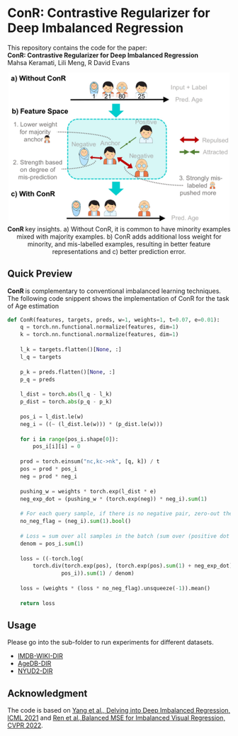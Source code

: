 # ConR: Contrastive Regularizer for Deep Imbalanced Regression

This repository contains the code for the paper: <br>
__ConR: Contrastive Regularizer for Deep Imbalanced Regression__ <br> 
Mahsa Keramati, Lili Meng, R David Evans <br>

<p align="center">
    <img src="teaser.jpg" width="500"> <br>
<b>ConR </b> key insights. a) Without ConR, it
is common to have minority examples mixed with
majority examples. b) ConR adds additional loss
weight for minority, and mis-labelled examples,
resulting in better feature representations and c)
better prediction error.
</p>

## Quick Preview
<b>ConR </b> is complementary to conventional imbalanced learning techniques. The following code snippent shows the implementation of ConR for the task of Age estimation

```python
def ConR(features, targets, preds, w=1, weights=1, t=0.07, e=0.01):
    q = torch.nn.functional.normalize(features, dim=1)
    k = torch.nn.functional.normalize(features, dim=1)

    l_k = targets.flatten()[None, :]
    l_q = targets

    p_k = preds.flatten()[None, :]
    p_q = preds

    l_dist = torch.abs(l_q - l_k)
    p_dist = torch.abs(p_q - p_k)

    pos_i = l_dist.le(w)
    neg_i = ((~ (l_dist.le(w))) * (p_dist.le(w)))

    for i in range(pos_i.shape[0]):
        pos_i[i][i] = 0

    prod = torch.einsum("nc,kc->nk", [q, k]) / t
    pos = prod * pos_i
    neg = prod * neg_i

    pushing_w = weights * torch.exp(l_dist * e)
    neg_exp_dot = (pushing_w * (torch.exp(neg)) * neg_i).sum(1)

    # For each query sample, if there is no negative pair, zero-out the loss.
    no_neg_flag = (neg_i).sum(1).bool()

    # Loss = sum over all samples in the batch (sum over (positive dot product/(negative dot product+positive dot product)))
    denom = pos_i.sum(1)

    loss = ((-torch.log(
        torch.div(torch.exp(pos), (torch.exp(pos).sum(1) + neg_exp_dot).unsqueeze(-1))) * (
                 pos_i)).sum(1) / denom)

    loss = (weights * (loss * no_neg_flag).unsqueeze(-1)).mean()

    return loss
```

## Usage

Please go into the sub-folder to run experiments for different datasets. 

- [IMDB-WIKI-DIR](./imdb-wiki-dir)
- [AgeDB-DIR](./agedb-dir)
- [NYUD2-DIR](./nyud2-dir)


## Acknowledgment

The code is based on [Yang et al., Delving into Deep Imbalanced Regression, ICML 2021](https://github.com/YyzHarry/imbalanced-regression/tree/main/imdb-wiki-dir) and [Ren et al.,Balanced MSE for Imbalanced Visual Regression, CVPR 2022](https://github.com/jiawei-ren/BalancedMSE). 